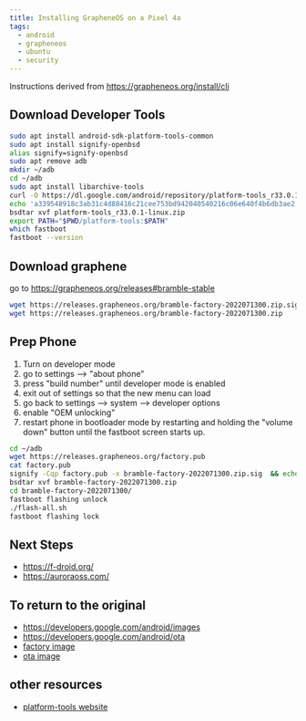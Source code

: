 ```yaml
---
title: Installing GrapheneOS on a Pixel 4a
tags:
  - android
  - grapheneos
  - ubuntu
  - security
---
```




Instructions derived from <https://grapheneos.org/install/cli>

## Download Developer Tools

```bash
sudo apt install android-sdk-platform-tools-common
sudo apt install signify-openbsd
alias signify=signify-openbsd
sudo apt remove adb 
mkdir ~/adb
cd ~/adb
sudo apt install libarchive-tools
curl -O https://dl.google.com/android/repository/platform-tools_r33.0.1-linux.zip
echo 'a339548918c3ab31c4d88416c21cee753bd942040540216c06e640f4b6db3ae2  platform-tools_r33.0.1-linux.zip' | sha256sum -c
bsdtar xvf platform-tools_r33.0.1-linux.zip
export PATH="$PWD/platform-tools:$PATH"
which fastboot
fastboot --version
```

## Download graphene

go to <https://grapheneos.org/releases#bramble-stable>

```bash
wget https://releases.grapheneos.org/bramble-factory-2022071300.zip.sig
wget https://releases.grapheneos.org/bramble-factory-2022071300.zip
```

## Prep Phone

1. Turn on developer mode
1. go to settings --> "about phone"
1. press "build number" until developer mode is enabled
1. exit out of settings so that the new menu can load
1. go back to settings --> system --> developer options
1. enable "OEM unlocking"
1. restart phone in bootloader mode by restarting and holding the "volume down" button until the fastboot screen starts up.

```bash
cd ~/adb
wget https://releases.grapheneos.org/factory.pub
cat factory.pub 
signify -Cqp factory.pub -x bramble-factory-2022071300.zip.sig  && echo verified
bsdtar xvf bramble-factory-2022071300.zip
cd bramble-factory-2022071300/
fastboot flashing unlock
./flash-all.sh 
fastboot flashing lock
```

## Next Steps

* <https://f-droid.org/>
* <https://auroraoss.com/>

## To return to the original

* <https://developers.google.com/android/images>
* <https://developers.google.com/android/ota>
* [factory image](https://dl.google.com/dl/android/aosp/bramble-sq3a.220705.003.a1-factory-87426cb6.zip)
* [ota image](https://dl.google.com/dl/android/aosp/bramble-ota-sq3a.220705.003.a1-1fefa3a0.zip)

## other resources

* [platform-tools website](https://developer.android.com/studio/releases/platform-tools.html)